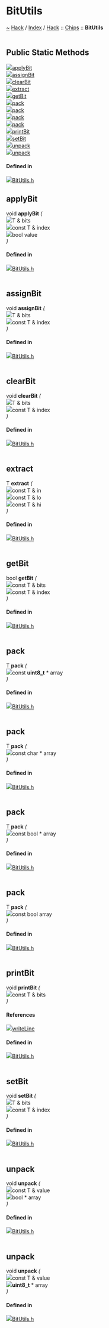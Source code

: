 <a id="bitutils"></a>
<h1>BitUtils</h1>
<a id="classHack_1_1Chips_1_1BitUtils"></a>
<a href="https://github.com/CharlesCarley/HackComputer.md">~</a>
<a href="indexpage.md#hack">Hack</a>
<span class="inline-text">/</span>
<a href="index.md#index">Index</a>
<span class="inline-text">/</span>
<a href="namespaceHack.md#hack">Hack</a>
<span class="inline-text">::</span>
<a href="namespaceHack_1_1Chips.md#chips">Chips</a>
<span class="inline-text">::</span>
<span class="bold-text"><b>BitUtils</b></span>
<br/>
<br/>
<a id="public-static-methods"></a>
<h2>Public Static Methods</h2>
<span class="icon-list-item"><a href="#applybit" class="icon-list-item"><img src="../images/class.svg" class="icon-list-item"/><span class="icon-list-item">applyBit</span>
</a>
</span>
<br/>
<span class="icon-list-item"><a href="#assignbit" class="icon-list-item"><img src="../images/class.svg" class="icon-list-item"/><span class="icon-list-item">assignBit</span>
</a>
</span>
<br/>
<span class="icon-list-item"><a href="#clearbit" class="icon-list-item"><img src="../images/class.svg" class="icon-list-item"/><span class="icon-list-item">clearBit</span>
</a>
</span>
<br/>
<span class="icon-list-item"><a href="#extract" class="icon-list-item"><img src="../images/class.svg" class="icon-list-item"/><span class="icon-list-item">extract</span>
</a>
</span>
<br/>
<span class="icon-list-item"><a href="#getbit" class="icon-list-item"><img src="../images/class.svg" class="icon-list-item"/><span class="icon-list-item">getBit</span>
</a>
</span>
<br/>
<span class="icon-list-item"><a href="#pack" class="icon-list-item"><img src="../images/class.svg" class="icon-list-item"/><span class="icon-list-item">pack</span>
</a>
</span>
<br/>
<span class="icon-list-item"><a href="#pack" class="icon-list-item"><img src="../images/class.svg" class="icon-list-item"/><span class="icon-list-item">pack</span>
</a>
</span>
<br/>
<span class="icon-list-item"><a href="#pack" class="icon-list-item"><img src="../images/class.svg" class="icon-list-item"/><span class="icon-list-item">pack</span>
</a>
</span>
<br/>
<span class="icon-list-item"><a href="#pack" class="icon-list-item"><img src="../images/class.svg" class="icon-list-item"/><span class="icon-list-item">pack</span>
</a>
</span>
<br/>
<span class="icon-list-item"><a href="#printbit" class="icon-list-item"><img src="../images/class.svg" class="icon-list-item"/><span class="icon-list-item">printBit</span>
</a>
</span>
<br/>
<span class="icon-list-item"><a href="#setbit" class="icon-list-item"><img src="../images/class.svg" class="icon-list-item"/><span class="icon-list-item">setBit</span>
</a>
</span>
<br/>
<span class="icon-list-item"><a href="#unpack" class="icon-list-item"><img src="../images/class.svg" class="icon-list-item"/><span class="icon-list-item">unpack</span>
</a>
</span>
<br/>
<span class="icon-list-item"><a href="#unpack" class="icon-list-item"><img src="../images/class.svg" class="icon-list-item"/><span class="icon-list-item">unpack</span>
</a>
</span>
<br/>
<a id="defined-in"></a>
<h4>Defined in</h4>
<span class="icon-list-item"><a href="https://github.com/CharlesCarley/HackComputer/blob/master//Source/Chips/BitUtils.h#L89" class="icon-list-item"><img src="../images/file.svg" class="icon-list-item"/><span class="icon-list-item">BitUtils.h</span>
</a>
</span>
<br/>
<a id="applybit"></a>
<h2>applyBit</h2>
<span class="inline-text">void</span>
<span class="bold-text"><b>applyBit</b></span>
<span class="italic-text"><i>(</i></span>
<div class="paragraph">
<span class="paragraph"><img src="../images/horSpace24px.svg"/><span class="inline-text">T &amp;</span>
<span class="inline-text">bits</span>
</span>
</div>
<div class="paragraph">
<span class="paragraph"><img src="../images/horSpace24px.svg"/><span class="inline-text">const T &amp;</span>
<span class="inline-text">index</span>
</span>
</div>
<div class="paragraph">
<span class="paragraph"><img src="../images/horSpace24px.svg"/><span class="inline-text">bool</span>
<span class="inline-text">value</span>
</span>
</div>
<span class="italic-text"><i>)</i></span>
<a id="defined-in"></a>
<h4>Defined in</h4>
<span class="icon-list-item"><a href="https://github.com/CharlesCarley/HackComputer/blob/master//Source/Chips/BitUtils.h#L114" class="icon-list-item"><img src="../images/file.svg" class="icon-list-item"/><span class="icon-list-item">BitUtils.h</span>
</a>
</span>
<br/>
<br/>
<a id="assignbit"></a>
<h2>assignBit</h2>
<span class="inline-text">void</span>
<span class="bold-text"><b>assignBit</b></span>
<span class="italic-text"><i>(</i></span>
<div class="paragraph">
<span class="paragraph"><img src="../images/horSpace24px.svg"/><span class="inline-text">T &amp;</span>
<span class="inline-text">bits</span>
</span>
</div>
<div class="paragraph">
<span class="paragraph"><img src="../images/horSpace24px.svg"/><span class="inline-text">const T &amp;</span>
<span class="inline-text">index</span>
</span>
</div>
<span class="italic-text"><i>)</i></span>
<a id="defined-in"></a>
<h4>Defined in</h4>
<span class="icon-list-item"><a href="https://github.com/CharlesCarley/HackComputer/blob/master//Source/Chips/BitUtils.h#L110" class="icon-list-item"><img src="../images/file.svg" class="icon-list-item"/><span class="icon-list-item">BitUtils.h</span>
</a>
</span>
<br/>
<br/>
<a id="clearbit"></a>
<h2>clearBit</h2>
<span class="inline-text">void</span>
<span class="bold-text"><b>clearBit</b></span>
<span class="italic-text"><i>(</i></span>
<div class="paragraph">
<span class="paragraph"><img src="../images/horSpace24px.svg"/><span class="inline-text">T &amp;</span>
<span class="inline-text">bits</span>
</span>
</div>
<div class="paragraph">
<span class="paragraph"><img src="../images/horSpace24px.svg"/><span class="inline-text">const T &amp;</span>
<span class="inline-text">index</span>
</span>
</div>
<span class="italic-text"><i>)</i></span>
<a id="defined-in"></a>
<h4>Defined in</h4>
<span class="icon-list-item"><a href="https://github.com/CharlesCarley/HackComputer/blob/master//Source/Chips/BitUtils.h#L112" class="icon-list-item"><img src="../images/file.svg" class="icon-list-item"/><span class="icon-list-item">BitUtils.h</span>
</a>
</span>
<br/>
<br/>
<a id="extract"></a>
<h2>extract</h2>
<span class="inline-text">T</span>
<span class="bold-text"><b>extract</b></span>
<span class="italic-text"><i>(</i></span>
<div class="paragraph">
<span class="paragraph"><img src="../images/horSpace24px.svg"/><span class="inline-text">const T &amp;</span>
<span class="inline-text">in</span>
</span>
</div>
<div class="paragraph">
<span class="paragraph"><img src="../images/horSpace24px.svg"/><span class="inline-text">const T &amp;</span>
<span class="inline-text">lo</span>
</span>
</div>
<div class="paragraph">
<span class="paragraph"><img src="../images/horSpace24px.svg"/><span class="inline-text">const T &amp;</span>
<span class="inline-text">hi</span>
</span>
</div>
<span class="italic-text"><i>)</i></span>
<a id="defined-in"></a>
<h4>Defined in</h4>
<span class="icon-list-item"><a href="https://github.com/CharlesCarley/HackComputer/blob/master//Source/Chips/BitUtils.h#L104" class="icon-list-item"><img src="../images/file.svg" class="icon-list-item"/><span class="icon-list-item">BitUtils.h</span>
</a>
</span>
<br/>
<br/>
<a id="getbit"></a>
<h2>getBit</h2>
<span class="inline-text">bool</span>
<span class="bold-text"><b>getBit</b></span>
<span class="italic-text"><i>(</i></span>
<div class="paragraph">
<span class="paragraph"><img src="../images/horSpace24px.svg"/><span class="inline-text">const T &amp;</span>
<span class="inline-text">bits</span>
</span>
</div>
<div class="paragraph">
<span class="paragraph"><img src="../images/horSpace24px.svg"/><span class="inline-text">const T &amp;</span>
<span class="inline-text">index</span>
</span>
</div>
<span class="italic-text"><i>)</i></span>
<a id="defined-in"></a>
<h4>Defined in</h4>
<span class="icon-list-item"><a href="https://github.com/CharlesCarley/HackComputer/blob/master//Source/Chips/BitUtils.h#L106" class="icon-list-item"><img src="../images/file.svg" class="icon-list-item"/><span class="icon-list-item">BitUtils.h</span>
</a>
</span>
<br/>
<br/>
<a id="pack"></a>
<h2>pack</h2>
<span class="inline-text">T</span>
<span class="bold-text"><b>pack</b></span>
<span class="italic-text"><i>(</i></span>
<div class="paragraph">
<span class="paragraph"><img src="../images/horSpace24px.svg"/><span class="inline-text">const </span>
<span class="bold-text"><b>uint8_t</b></span>
<span class="inline-text"> *</span>
<span class="inline-text">array</span>
</span>
</div>
<span class="italic-text"><i>)</i></span>
<a id="defined-in"></a>
<h4>Defined in</h4>
<span class="icon-list-item"><a href="https://github.com/CharlesCarley/HackComputer/blob/master//Source/Chips/BitUtils.h#L95" class="icon-list-item"><img src="../images/file.svg" class="icon-list-item"/><span class="icon-list-item">BitUtils.h</span>
</a>
</span>
<br/>
<br/>
<a id="pack"></a>
<h2>pack</h2>
<span class="inline-text">T</span>
<span class="bold-text"><b>pack</b></span>
<span class="italic-text"><i>(</i></span>
<div class="paragraph">
<span class="paragraph"><img src="../images/horSpace24px.svg"/><span class="inline-text">const char *</span>
<span class="inline-text">array</span>
</span>
</div>
<span class="italic-text"><i>)</i></span>
<a id="defined-in"></a>
<h4>Defined in</h4>
<span class="icon-list-item"><a href="https://github.com/CharlesCarley/HackComputer/blob/master//Source/Chips/BitUtils.h#L97" class="icon-list-item"><img src="../images/file.svg" class="icon-list-item"/><span class="icon-list-item">BitUtils.h</span>
</a>
</span>
<br/>
<br/>
<a id="pack"></a>
<h2>pack</h2>
<span class="inline-text">T</span>
<span class="bold-text"><b>pack</b></span>
<span class="italic-text"><i>(</i></span>
<div class="paragraph">
<span class="paragraph"><img src="../images/horSpace24px.svg"/><span class="inline-text">const bool *</span>
<span class="inline-text">array</span>
</span>
</div>
<span class="italic-text"><i>)</i></span>
<a id="defined-in"></a>
<h4>Defined in</h4>
<span class="icon-list-item"><a href="https://github.com/CharlesCarley/HackComputer/blob/master//Source/Chips/BitUtils.h#L99" class="icon-list-item"><img src="../images/file.svg" class="icon-list-item"/><span class="icon-list-item">BitUtils.h</span>
</a>
</span>
<br/>
<br/>
<a id="pack"></a>
<h2>pack</h2>
<span class="inline-text">T</span>
<span class="bold-text"><b>pack</b></span>
<span class="italic-text"><i>(</i></span>
<div class="paragraph">
<span class="paragraph"><img src="../images/horSpace24px.svg"/><span class="inline-text">const bool</span>
<span class="inline-text">array</span>
</span>
</div>
<span class="italic-text"><i>)</i></span>
<a id="defined-in"></a>
<h4>Defined in</h4>
<span class="icon-list-item"><a href="https://github.com/CharlesCarley/HackComputer/blob/master//Source/Chips/BitUtils.h#L102" class="icon-list-item"><img src="../images/file.svg" class="icon-list-item"/><span class="icon-list-item">BitUtils.h</span>
</a>
</span>
<br/>
<br/>
<a id="printbit"></a>
<h2>printBit</h2>
<span class="inline-text">void</span>
<span class="bold-text"><b>printBit</b></span>
<span class="italic-text"><i>(</i></span>
<div class="paragraph">
<span class="paragraph"><img src="../images/horSpace24px.svg"/><span class="inline-text">const T &amp;</span>
<span class="inline-text">bits</span>
</span>
</div>
<span class="italic-text"><i>)</i></span>
<a id="references"></a>
<h4>References</h4>
<span class="icon-list-item"><a href="classHack_1_1Console.md#writeline" class="icon-list-item"><img src="../images/class.svg" class="icon-list-item"/><span class="icon-list-item">writeLine</span>
</a>
</span>
<br/>
<a id="defined-in"></a>
<h4>Defined in</h4>
<span class="icon-list-item"><a href="https://github.com/CharlesCarley/HackComputer/blob/master//Source/Chips/BitUtils.h#L116" class="icon-list-item"><img src="../images/file.svg" class="icon-list-item"/><span class="icon-list-item">BitUtils.h</span>
</a>
</span>
<br/>
<br/>
<a id="setbit"></a>
<h2>setBit</h2>
<span class="inline-text">void</span>
<span class="bold-text"><b>setBit</b></span>
<span class="italic-text"><i>(</i></span>
<div class="paragraph">
<span class="paragraph"><img src="../images/horSpace24px.svg"/><span class="inline-text">T &amp;</span>
<span class="inline-text">bits</span>
</span>
</div>
<div class="paragraph">
<span class="paragraph"><img src="../images/horSpace24px.svg"/><span class="inline-text">const T &amp;</span>
<span class="inline-text">index</span>
</span>
</div>
<span class="italic-text"><i>)</i></span>
<a id="defined-in"></a>
<h4>Defined in</h4>
<span class="icon-list-item"><a href="https://github.com/CharlesCarley/HackComputer/blob/master//Source/Chips/BitUtils.h#L108" class="icon-list-item"><img src="../images/file.svg" class="icon-list-item"/><span class="icon-list-item">BitUtils.h</span>
</a>
</span>
<br/>
<br/>
<a id="unpack"></a>
<h2>unpack</h2>
<span class="inline-text">void</span>
<span class="bold-text"><b>unpack</b></span>
<span class="italic-text"><i>(</i></span>
<div class="paragraph">
<span class="paragraph"><img src="../images/horSpace24px.svg"/><span class="inline-text">const T &amp;</span>
<span class="inline-text">value</span>
</span>
</div>
<div class="paragraph">
<span class="paragraph"><img src="../images/horSpace24px.svg"/><span class="inline-text">bool *</span>
<span class="inline-text">array</span>
</span>
</div>
<span class="italic-text"><i>)</i></span>
<a id="defined-in"></a>
<h4>Defined in</h4>
<span class="icon-list-item"><a href="https://github.com/CharlesCarley/HackComputer/blob/master//Source/Chips/BitUtils.h#L91" class="icon-list-item"><img src="../images/file.svg" class="icon-list-item"/><span class="icon-list-item">BitUtils.h</span>
</a>
</span>
<br/>
<br/>
<a id="unpack"></a>
<h2>unpack</h2>
<span class="inline-text">void</span>
<span class="bold-text"><b>unpack</b></span>
<span class="italic-text"><i>(</i></span>
<div class="paragraph">
<span class="paragraph"><img src="../images/horSpace24px.svg"/><span class="inline-text">const T &amp;</span>
<span class="inline-text">value</span>
</span>
</div>
<div class="paragraph">
<span class="paragraph"><img src="../images/horSpace24px.svg"/><span class="bold-text"><b>uint8_t</b></span>
<span class="inline-text"> *</span>
<span class="inline-text">array</span>
</span>
</div>
<span class="italic-text"><i>)</i></span>
<a id="defined-in"></a>
<h4>Defined in</h4>
<span class="icon-list-item"><a href="https://github.com/CharlesCarley/HackComputer/blob/master//Source/Chips/BitUtils.h#L93" class="icon-list-item"><img src="../images/file.svg" class="icon-list-item"/><span class="icon-list-item">BitUtils.h</span>
</a>
</span>
<br/>
<br/>
</div>
</div>
</body>
</html>
